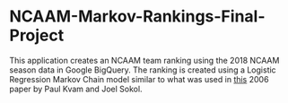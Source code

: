 # NCAAM-Markov-Rankings-Final-Project

This application creates an NCAAM team ranking using the 2018 NCAAM season data in Google BigQuery. The ranking is created using a Logistic Regression Markov Chain model similar to what was used in [this]([url](https://www2.isye.gatech.edu/~jsokol/ncaa.pdf)) 2006 paper by Paul Kvam and Joel Sokol.
